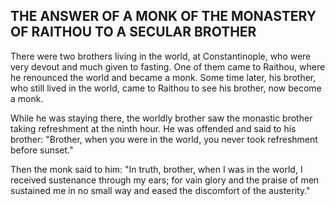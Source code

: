 ## THE ANSWER OF A MONK OF THE MONASTERY OF RAITHOU TO A SECULAR BROTHER

There were two brothers living in the world, at Constantinople, who were very devout and much given to fasting. One of them came to Raithou, where he renounced the world and became a monk. Some time later, his brother, who still lived in the world, came to Raithou to see his brother, now become a monk. 

While he was staying there, the worldly brother saw the monastic brother taking refreshment at the ninth hour. He was offended and said to his brother: "Brother, when you were in the world, you never took refreshment before sunset." 

Then the monk said to him: "In truth, brother, when I was in the world, I received sustenance through my ears; for vain glory and the praise of men sustained me in no small way and eased the discomfort of the austerity."
